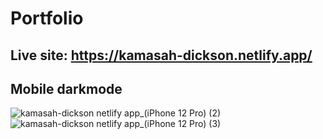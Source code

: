 
# Portfolio

## Live site: https://kamasah-dickson.netlify.app/

## Mobile darkmode
![kamasah-dickson netlify app_(iPhone 12 Pro) (2)](https://github.com/Kamasah-Dickson/Port-folio/assets/86136379/7ea01c3a-55ac-47c4-9f7f-e2943c41e01d)
![kamasah-dickson netlify app_(iPhone 12 Pro) (3)](https://github.com/Kamasah-Dickson/Port-folio/assets/86136379/c3b64f4c-b041-418e-8630-94ac33b8acec)
